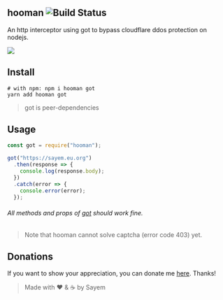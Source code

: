 ## hooman ![Build Status](https://img.shields.io/travis/sayem314/hooman.svg?style=flat-square&label=daily+builds)

An http interceptor using got to bypass cloudflare ddos protection on nodejs.

![](https://github.com/sayem314/hooman/raw/master/screenshot.png)

## Install

```shell
# with npm: npm i hooman got
yarn add hooman got
```

> got is peer-dependencies

## Usage

```js
const got = require("hooman");

got("https://sayem.eu.org")
  .then(response => {
    console.log(response.body);
  })
  .catch(error => {
    console.error(error);
  });
```

###### All methods and props of [got](https://github.com/sindresorhus/got) should work fine.

> Note that hooman cannot solve captcha (error code 403) yet.

## Donations

If you want to show your appreciation, you can donate me [here](https://sayem.eu.org/donate). Thanks!

> Made with :heart: & :coffee: by Sayem
